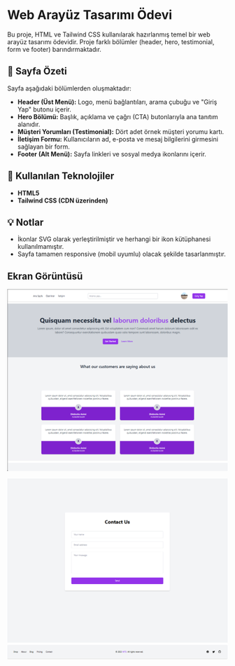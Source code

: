 # Web Arayüz Tasarımı Ödevi

Bu proje, HTML ve Tailwind CSS kullanılarak hazırlanmış temel bir web arayüz tasarımı ödevidir. Proje farklı bölümler (header, hero, testimonial, form ve footer) barındırmaktadır.

## 📸 Sayfa Özeti

Sayfa aşağıdaki bölümlerden oluşmaktadır:

- **Header (Üst Menü):** Logo, menü bağlantıları, arama çubuğu ve "Giriş Yap" butonu içerir.
- **Hero Bölümü:** Başlık, açıklama ve çağrı (CTA) butonlarıyla ana tanıtım alanıdır.
- **Müşteri Yorumları (Testimonial):** Dört adet örnek müşteri yorumu kartı.
- **İletişim Formu:** Kullanıcıların ad, e-posta ve mesaj bilgilerini girmesini sağlayan bir form.
- **Footer (Alt Menü):** Sayfa linkleri ve sosyal medya ikonlarını içerir.

## 🚀 Kullanılan Teknolojiler

- **HTML5**
- **Tailwind CSS (CDN üzerinden)**

## 💡 Notlar

- İkonlar SVG olarak yerleştirilmiştir ve herhangi bir ikon kütüphanesi kullanılmamıştır.
- Sayfa tamamen responsive (mobil uyumlu) olacak şekilde tasarlanmıştır.

## Ekran Görüntüsü
![Ekran Görüntüsü](./images/image.png)

![Ekran Görüntüsü](./images/image-1.png)